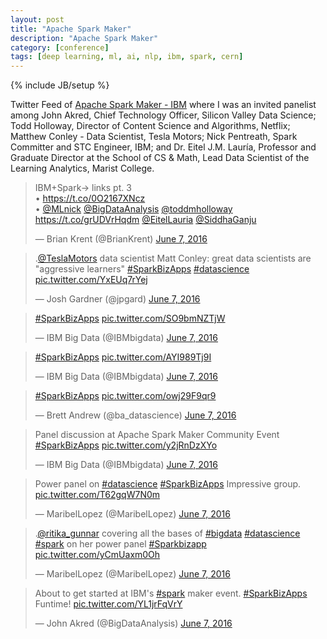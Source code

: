 ```yaml
---
layout: post
title: "Apache Spark Maker"
description: "Apache Spark Maker"
category: [conference]
tags: [deep learning, ml, ai, nlp, ibm, spark, cern]
---
```

{% include JB/setup %}

Twitter Feed of [Apache Spark Maker - IBM](https://www.eventbrite.com/e/livestream-apache-sparktm-maker-community-event-registration-24790223225?cm_mc_uid=19190014728814614560672&cm_mc_sid_50200000=1464426726) where I was an invited panelist among John Akred, Chief Technology Officer, Silicon Valley Data Science; Todd Holloway, Director of Content Science and Algorithms, Netflix; Matthew Conley - Data Scientist, Tesla Motors; Nick Pentreath, Spark Committer and STC Engineer, IBM; and Dr. Eitel J.M. Lauría, Professor and Graduate Director at the School of CS & Math, Lead Data Scientist of the Learning Analytics, Marist College. 


<blockquote class="twitter-tweet" data-lang="en"><p lang="en" dir="ltr">IBM+Spark→ links pt. 3<br>• <a href="https://t.co/0O2167XNcz">https://t.co/0O2167XNcz</a><br>• <a href="https://twitter.com/MLnick">@MLnick</a> <a href="https://twitter.com/BigDataAnalysis">@BigDataAnalysis</a> <a href="https://twitter.com/toddmholloway">@toddmholloway</a> <a href="https://t.co/grUDVrHqdm">https://t.co/grUDVrHqdm</a> <a href="https://twitter.com/EitelLauria">@EitelLauria</a> <a href="https://twitter.com/SiddhaGanju">@SiddhaGanju</a></p>&mdash; Brian Krent (@BrianKrent) <a href="https://twitter.com/BrianKrent/status/740014631024889856">June 7, 2016</a></blockquote>
<script async src="//platform.twitter.com/widgets.js" charset="utf-8"></script>

<blockquote class="twitter-tweet" data-lang="en"><p lang="en" dir="ltr">.<a href="https://twitter.com/TeslaMotors">@TeslaMotors</a> data scientist Matt Conley: great data scientists are &quot;aggressive learners&quot; <a href="https://twitter.com/hashtag/SparkBizApps?src=hash">#SparkBizApps</a> <a href="https://twitter.com/hashtag/datascience?src=hash">#datascience</a> <a href="https://t.co/YxEUq7rYej">pic.twitter.com/YxEUq7rYej</a></p>&mdash; Josh Gardner (@jpgard) <a href="https://twitter.com/jpgard/status/740030979595636737">June 7, 2016</a></blockquote>
<script async src="//platform.twitter.com/widgets.js" charset="utf-8"></script>



<blockquote class="twitter-tweet" data-lang="en"><p lang="und" dir="ltr"><a href="https://twitter.com/hashtag/SparkBizApps?src=hash">#SparkBizApps</a> <a href="https://t.co/SO9bmNZTjW">pic.twitter.com/SO9bmNZTjW</a></p>&mdash; IBM Big Data (@IBMbigdata) <a href="https://twitter.com/IBMbigdata/status/739995688138723328">June 7, 2016</a></blockquote>
<script async src="//platform.twitter.com/widgets.js" charset="utf-8"></script>



<blockquote class="twitter-tweet" data-lang="en"><p lang="und" dir="ltr"><a href="https://twitter.com/hashtag/SparkBizApps?src=hash">#SparkBizApps</a> <a href="https://t.co/AYI989Tj9I">pic.twitter.com/AYI989Tj9I</a></p>&mdash; IBM Big Data (@IBMbigdata) <a href="https://twitter.com/IBMbigdata/status/739995807231807488">June 7, 2016</a></blockquote>
<script async src="//platform.twitter.com/widgets.js" charset="utf-8"></script>



<blockquote class="twitter-tweet" data-lang="en"><p lang="und" dir="ltr"><a href="https://twitter.com/hashtag/SparkBizApps?src=hash">#SparkBizApps</a> <a href="https://t.co/owj29F9qr9">pic.twitter.com/owj29F9qr9</a></p>&mdash; Brett Andrew (@ba_datascience) <a href="https://twitter.com/ba_datascience/status/739998626097823745">June 7, 2016</a></blockquote>
<script async src="//platform.twitter.com/widgets.js" charset="utf-8"></script>


<blockquote class="twitter-tweet" data-lang="en"><p lang="en" dir="ltr">Panel discussion at Apache Spark Maker Community Event <a href="https://twitter.com/hashtag/SparkBizApps?src=hash">#SparkBizApps</a> <a href="https://t.co/y2jRnDzXYo">pic.twitter.com/y2jRnDzXYo</a></p>&mdash; IBM Big Data (@IBMbigdata) <a href="https://twitter.com/IBMbigdata/status/740010359398928384">June 7, 2016</a></blockquote>
<script async src="//platform.twitter.com/widgets.js" charset="utf-8"></script>


<blockquote class="twitter-tweet" data-lang="en"><p lang="en" dir="ltr">Power panel on <a href="https://twitter.com/hashtag/datascience?src=hash">#datascience</a> <a href="https://twitter.com/hashtag/SparkBizApps?src=hash">#SparkBizApps</a> Impressive group. <a href="https://t.co/T62gqW7N0m">pic.twitter.com/T62gqW7N0m</a></p>&mdash; MaribelLopez (@MaribelLopez) <a href="https://twitter.com/MaribelLopez/status/740010577687252992">June 7, 2016</a></blockquote>
<script async src="//platform.twitter.com/widgets.js" charset="utf-8"></script>



<blockquote class="twitter-tweet" data-lang="en"><p lang="en" dir="ltr">.<a href="https://twitter.com/ritika_gunnar">@ritika_gunnar</a> covering all the bases of <a href="https://twitter.com/hashtag/bigdata?src=hash">#bigdata</a> <a href="https://twitter.com/hashtag/datascience?src=hash">#datascience</a> <a href="https://twitter.com/hashtag/spark?src=hash">#spark</a> on her power panel <a href="https://twitter.com/hashtag/Sparkbizapp?src=hash">#Sparkbizapp</a> <a href="https://t.co/yCmUaxm0Oh">pic.twitter.com/yCmUaxm0Oh</a></p>&mdash; MaribelLopez (@MaribelLopez) <a href="https://twitter.com/MaribelLopez/status/740013310846767105">June 7, 2016</a></blockquote>
<script async src="//platform.twitter.com/widgets.js" charset="utf-8"></script>



<blockquote class="twitter-tweet" data-lang="en"><p lang="en" dir="ltr">About to get started at IBM&#39;s <a href="https://twitter.com/hashtag/spark?src=hash">#spark</a> maker event. <a href="https://twitter.com/hashtag/SparkBizApps?src=hash">#SparkBizApps</a> Funtime! <a href="https://t.co/YL1jrFqVrY">pic.twitter.com/YL1jrFqVrY</a></p>&mdash; John Akred (@BigDataAnalysis) <a href="https://twitter.com/BigDataAnalysis/status/739992425821667328">June 7, 2016</a></blockquote>
<script async src="//platform.twitter.com/widgets.js" charset="utf-8"></script>


